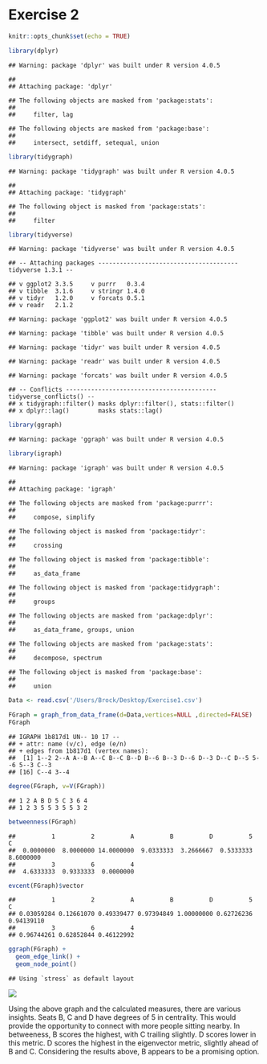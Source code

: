 Exercise 2
================

``` r
knitr::opts_chunk$set(echo = TRUE)
```

``` r
library(dplyr)
```

    ## Warning: package 'dplyr' was built under R version 4.0.5

    ## 
    ## Attaching package: 'dplyr'

    ## The following objects are masked from 'package:stats':
    ## 
    ##     filter, lag

    ## The following objects are masked from 'package:base':
    ## 
    ##     intersect, setdiff, setequal, union

``` r
library(tidygraph)
```

    ## Warning: package 'tidygraph' was built under R version 4.0.5

    ## 
    ## Attaching package: 'tidygraph'

    ## The following object is masked from 'package:stats':
    ## 
    ##     filter

``` r
library(tidyverse)
```

    ## Warning: package 'tidyverse' was built under R version 4.0.5

    ## -- Attaching packages --------------------------------------- tidyverse 1.3.1 --

    ## v ggplot2 3.3.5     v purrr   0.3.4
    ## v tibble  3.1.6     v stringr 1.4.0
    ## v tidyr   1.2.0     v forcats 0.5.1
    ## v readr   2.1.2

    ## Warning: package 'ggplot2' was built under R version 4.0.5

    ## Warning: package 'tibble' was built under R version 4.0.5

    ## Warning: package 'tidyr' was built under R version 4.0.5

    ## Warning: package 'readr' was built under R version 4.0.5

    ## Warning: package 'forcats' was built under R version 4.0.5

    ## -- Conflicts ------------------------------------------ tidyverse_conflicts() --
    ## x tidygraph::filter() masks dplyr::filter(), stats::filter()
    ## x dplyr::lag()        masks stats::lag()

``` r
library(ggraph)
```

    ## Warning: package 'ggraph' was built under R version 4.0.5

``` r
library(igraph)
```

    ## Warning: package 'igraph' was built under R version 4.0.5

    ## 
    ## Attaching package: 'igraph'

    ## The following objects are masked from 'package:purrr':
    ## 
    ##     compose, simplify

    ## The following object is masked from 'package:tidyr':
    ## 
    ##     crossing

    ## The following object is masked from 'package:tibble':
    ## 
    ##     as_data_frame

    ## The following object is masked from 'package:tidygraph':
    ## 
    ##     groups

    ## The following objects are masked from 'package:dplyr':
    ## 
    ##     as_data_frame, groups, union

    ## The following objects are masked from 'package:stats':
    ## 
    ##     decompose, spectrum

    ## The following object is masked from 'package:base':
    ## 
    ##     union

``` r
Data <- read.csv('/Users/Brock/Desktop/Exercise1.csv')
```

``` r
FGraph = graph_from_data_frame(d=Data,vertices=NULL ,directed=FALSE)
FGraph
```

    ## IGRAPH 1b817d1 UN-- 10 17 -- 
    ## + attr: name (v/c), edge (e/n)
    ## + edges from 1b817d1 (vertex names):
    ##  [1] 1--2 2--A A--B A--C B--C B--D B--6 B--3 D--6 D--3 D--C D--5 5--6 5--3 C--3
    ## [16] C--4 3--4

``` r
degree(FGraph, v=V(FGraph))
```

    ## 1 2 A B D 5 C 3 6 4 
    ## 1 2 3 5 5 3 5 5 3 2

``` r
betweenness(FGraph)
```

    ##          1          2          A          B          D          5          C 
    ##  0.0000000  8.0000000 14.0000000  9.0333333  3.2666667  0.5333333  8.6000000 
    ##          3          6          4 
    ##  4.6333333  0.9333333  0.0000000

``` r
evcent(FGraph)$vector
```

    ##          1          2          A          B          D          5          C 
    ## 0.03059284 0.12661070 0.49339477 0.97394849 1.00000000 0.62726236 0.94139110 
    ##          3          6          4 
    ## 0.96744261 0.62852844 0.46122992

``` r
ggraph(FGraph) +
  geom_edge_link() +
  geom_node_point()
```

    ## Using `stress` as default layout

![](Exercise2_files/figure-gfm/fGRAPH-1.png)<!-- -->

Using the above graph and the calculated measures, there are various
insights. Seats B, C and D have degrees of 5 in centrality. This would
provide the opportunity to connect with more people sitting nearby. In
betweeness, B scores the highest, with C trailing slightly. D scores
lower in this metric. D scores the highest in the eigenvector metric,
slightly ahead of B and C. Considering the results above, B appears to
be a promising option.

